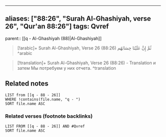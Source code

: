 
---
aliases: ["88:26", "Surah Al-Ghashiyah, verse 26", "Qur'an 88:26"]
tags: Qvref
---

parent:: [[q - Al-Ghashiyah (88)|Al-Ghashiyah]]

> [!arabic]+ Surah Al-Ghashiyah, Verse 26 (88:26)
> <span class="quran-arabic">ثُمَّ إِنَّ عَلَيْنَا حِسَابَهُم</span>
^arabic

> [!translation]+ Surah Al-Ghashiyah, Verse 26 (88:26) - Translation
> и затем Мы потребуем у них отчета.
^translation



## Related notes
```dataview
LIST from [[q - 88 - 26]]
WHERE !contains(file.name, "q - ")
SORT file.name ASC
```

### Related verses (footnote backlinks)
```dataview
LIST FROM [[q - 88 - 26]] AND #Qvref
SORT file.name ASC
```

